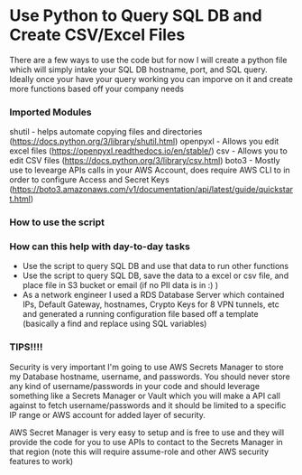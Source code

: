 # Use Python to Query SQL DB and Create CSV/Excel Files
There are a few ways to use the code but for now I will create a python file which will simply intake your SQL DB hostname, port, and SQL query. Ideally once your have your query working you can imporve on it and create more functions based off your company needs

### Imported Modules

shutil - helps automate copying files and directories (https://docs.python.org/3/library/shutil.html)
openpyxl - Allows you edit excel files (https://openpyxl.readthedocs.io/en/stable/)
csv - Allows you to edit CSV files (https://docs.python.org/3/library/csv.html)
boto3 - Mostly use to levearge APIs calls in your AWS Account, does require AWS CLI to in order to configure Access and Secret Keys (https://boto3.amazonaws.com/v1/documentation/api/latest/guide/quickstart.html)

### How to use the script

### How can this help with day-to-day tasks

- Use the script to query SQL DB and use that data to run other functions
- Use the script to query SQL DB, save the data to a excel or csv  file, and place file in S3 bucket or email (if no PII data is in :) )
- As a network engineer I used a RDS Database Server which contained IPs, Default Gateway, hostnames, Crypto Keys for 8 VPN tunnels, etc and generated a running configuration file based off a template (basically a find and replace using SQL variables) 

### TIPS!!!!

Security is very important I'm going to use AWS Secrets Manager to store my Database hostname, username, and passwords. You should never store any kind of username/passwords in your code and should leverage something like a Secrets Manager or Vault which you will make a API call against to fetch username/passwords and it should be limited to a specific IP range or AWS account for added layer of security.

AWS Secret Manager is very easy to setup and is free to use and they will provide the code for you to use APIs to contact to the Secrets Manager in that region (note this will require assume-role and other AWS security features to work)

<!--- ![](https://github.com/pyjoepy06/sql_python_query/blob/main/docs/aws_secrets_manager.GIF) --->

<!--- img src="https://github.com/pyjoepy06/sql_python_query/blob/main/docs/aws_secrets_manager.GIF" width="20000" height="400" /> --->